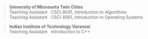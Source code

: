 
> **University of Minnesota Twin Cities**   <br/>
> Teaching Assistant &nbsp; CSCI 4041, Introduction to Algorithms &nbsp;  <br/>
> Teaching Assistant &nbsp; CSCI 4061, Introduction to Operating Systems <br/>

> **Indian Institute of Technology Varanasi** <br/>
> Teaching Assistant &nbsp; Introduction to C++ <br/>
